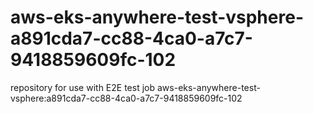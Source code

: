 # aws-eks-anywhere-test-vsphere-a891cda7-cc88-4ca0-a7c7-9418859609fc-102
repository for use with E2E test job aws-eks-anywhere-test-vsphere:a891cda7-cc88-4ca0-a7c7-9418859609fc-102

